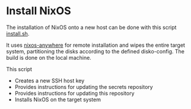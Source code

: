 # Install NixOS

The installation of NixOS onto a new host can be done with this script [install.sh](install.sh).

It uses [nixos-anywhere](https://github.com/nix-community/nixos-anywhere/) for
remote installation and wipes the entire target system, partitioning the disks
according to the defined disko-config.
The build is done on the local machine.

This script

- Creates a new SSH host key
- Provides instructions for updating the secrets repository
- Provides instructions for updating this repository
- Installs NixOS on the target system

